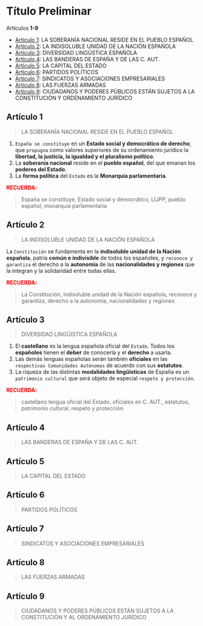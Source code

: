 # Título Preliminar

Artículos **1-9**

* [Artículo 1](#artículo-1): LA SOBERANÍA NACIONAL RESIDE EN EL PUEBLO ESPAÑOL
* [Artículo 2](#artículo-2): LA INDISOLUBLE UNIDAD DE LA NACIÓN ESPAÑOLA
* [Artículo 3](#artículo-3): DIVERSIDAD LINGÜSTICA ESPAÑOLA
* [Artículo 4](#artículo-4): LAS BANDERAS DE ESPAÑA Y DE LAS C. AUT.
* [Artículo 5](#artículo-5): LA CAPITAL DEL ESTADO
* [Artículo 6](#artículo-6): PARTIDOS POLÍTICOS
* [Artículo 7](#artículo-7): SINDICATOS Y ASOCIACIONES EMPRESARIALES
* [Artículo 8](#artículo-8): LAS FUERZAS ARMADAS
* [Artículo 9](#artículo-9): CIUDADANOS Y PODERES PÚBLICOS ESTÁN SUJETOS A LA CONSTITUCIÓN Y ORDENAMIENTO JURÍDICO

## Artículo 1
> LA SOBERANÍA NACIONAL RESIDE EN EL PUEBLO ESPAÑOL
1. `España se constituye` en un **Estado social y democrático de derecho**, 
que `propugna` como valores superiores de su ordenamiento jurídico la **libertad, la justicia, la igualdad y el pluralismo político**.
2. La **soberanía nacional** reside en el **pueblo español**, del que emanan los **poderes del Estado**.
3. La **forma política** del `Estado` es la **Monarquía parlamentaria**.

**<span style="color: red">RECUERDA:</span>**
> España se constituye, Estado social y democrático, LIJPP, pueblo español, monarquía parlamentaria

## Artículo 2
> LA INDISOLUBLE UNIDAD DE LA NACIÓN ESPAÑOLA

La `Constitución` se fundamenta en la **indisoluble unidad de la Nación española**, patria **común e indivisible** de todos los españoles, 
y `reconoce y garantiza` el derecho a la **autonomía** de las **nacionalidades y regiones** que la integran y la solidaridad entre todas ellas.

**<span style="color: red">RECUERDA:</span>**
> La Constitución, indisoluble unidad de la Nación española, reconoce y garantiza, derecho a la autonomía, nacionalidades y regiones

## Artículo 3
> DIVERSIDAD LINGÜISTICA ESPAÑOLA

1. El **castellano** es la lengua española oficial del `Estado`. Todos los **españoles** tienen el **deber** de conocerla y el **derecho** a usarla.
2. Las demás lenguas españolas serán también **oficiales** en las `respectivas Comunidades Autónomas` de acuerdo con sus **estatutos**.
3. La riqueza de las distintas **modalidades lingüísticas** de España es un `patrimonio cultural` que será objeto de especial `respeto y protección`.

**<span style="color: red">RECUERDA:</span>**
> castellano lengua oficial del Estado, oficiales en C. AUT., estatutos, patrimonio cultural, respeto y protección

## Artículo 4
> LAS BANDERAS DE ESPAÑA Y DE LAS C. AUT.

## Artículo 5
> LA CAPITAL DEL ESTADO

## Artículo 6
> PARTIDOS POLÍTICOS

## Artículo 7
> SINDICATOS Y ASOCIACIONES EMPRESARIALES

## Artículo 8
> LAS FUERZAS ARMADAS

## Artículo 9
> CIUDADANOS Y PODERES PÚBLICOS ESTÁN SUJETOS A LA CONSTITUCIÓN Y AL ORDENAMIENTO JURÍDICO
